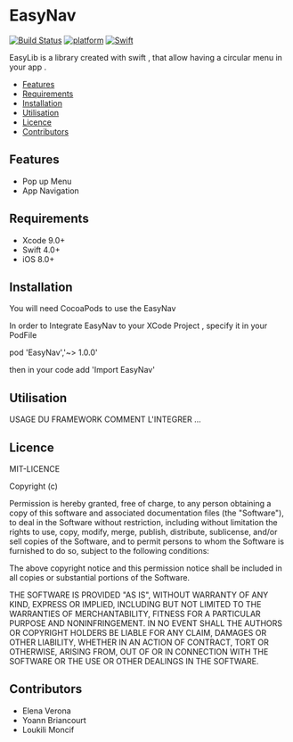 # EasyNav

[![Build Status](https://travis-ci.org/monceeef/EasyNav.svg?branch=master)](https://travis-ci.org/monceeef/EasyNav)
[![platform](https://img.shields.io/badge/platform-iOS-blue.svg)](https://developer.apple.com/) 
[![Swift](https://img.shields.io/badge/Swift-4.0-orange.svg)](https://developer.apple.com/swift/)


EasyLib is a library created with swift , that allow having a circular menu in your app .

- [Features](#features)
- [Requirements](#requirements)
- [Installation](#installation)
- [Utilisation](#utilisation)
- [Licence](#licence)
- [Contributors](#Contributors)

## Features

- Pop up Menu
- App Navigation


## Requirements
- Xcode 9.0+
- Swift 4.0+
- iOS 8.0+


## Installation
You will need CocoaPods to use the EasyNav

In order to Integrate EasyNav to your XCode Project , specify it in your PodFile

pod 'EasyNav','~> 1.0.0'

then in your code add 'Import EasyNav'


## Utilisation

USAGE DU FRAMEWORK COMMENT L'INTEGRER ...

## Licence

MIT-LICENCE

Copyright (c) <year> <copyright holders>

Permission is hereby granted, free of charge, to any person obtaining a copy
of this software and associated documentation files (the "Software"), to deal
in the Software without restriction, including without limitation the rights
to use, copy, modify, merge, publish, distribute, sublicense, and/or sell
copies of the Software, and to permit persons to whom the Software is
furnished to do so, subject to the following conditions:

The above copyright notice and this permission notice shall be included in all
copies or substantial portions of the Software.

THE SOFTWARE IS PROVIDED "AS IS", WITHOUT WARRANTY OF ANY KIND, EXPRESS OR
IMPLIED, INCLUDING BUT NOT LIMITED TO THE WARRANTIES OF MERCHANTABILITY,
FITNESS FOR A PARTICULAR PURPOSE AND NONINFRINGEMENT. IN NO EVENT SHALL THE
AUTHORS OR COPYRIGHT HOLDERS BE LIABLE FOR ANY CLAIM, DAMAGES OR OTHER
LIABILITY, WHETHER IN AN ACTION OF CONTRACT, TORT OR OTHERWISE, ARISING FROM,
OUT OF OR IN CONNECTION WITH THE SOFTWARE OR THE USE OR OTHER DEALINGS IN THE
SOFTWARE.

## Contributors
* Elena Verona
* Yoann Briancourt
* Loukili Moncif

